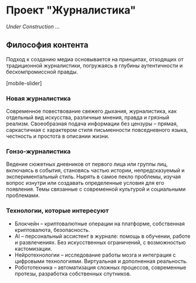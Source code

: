# Проект "Журналистика"

*Under Construction ...*

## Философия контента

Подход к созданию медиа основывается на принципах, отходящих от традиционной журналистики, погружаясь в глубины аутентичности и бескомпромиссной правды.

[mobile-slider]

### Новая журналистика

Современное повествование свежего дыхания, журналистика, как отдельный вид искусства, различные мнения, правда и грязный реализм. Своеобразная подача информации без цензуры – прямая, саркастичная с характером стиля письменности повседневного языка, честность и простота в описании жизни.

### Гонзо-журналистика

Ведение сюжетных дневников от первого лица или группы лиц, включаясь в события, становясь частью истории, непредсказуемый и экспериментальный стиль. Нырять в самое пекло проблемы, изучая вопрос изнутри или создавать определенные условия для его появления. Темы связанные с современной культурой и социальными проблемами.

### Технологии, которые интересуют

- Блокчейн – криптовалютные операции на платформе, собственная криптовалюта, безопасность.
- AI – персональный ассистент в журнале: помощь в обучении, работе и развлечениях. Без искусственных ограничений, с возможностью кастомизации.
- Нейротехнологии – исследование работы мозга и интеграция с цифровыми технологиями. Виртуальная и дополненная реальность.
- Робототехника – автоматизация сложных процессов, современные протезы, разработка собственных спутников.